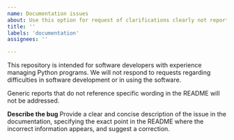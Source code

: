 ```yaml
---
name: Documentation issues
about: Use this option for request of clarifications clearly not reported in the README. Not for usage support.
title: ''
labels: 'documentation'
assignees: ''

---
```

This repository is intended for software developers with experience managing Python programs. We will not respond to requests regarding difficulties in software development or in using the software.

Generic reports that do not reference specific wording in the README will not be addressed.
 
**Describe the bug**
Provide a clear and concise description of the issue in the documentation, specifying the exact point in the README where the incorrect information appears, and suggest a correction.